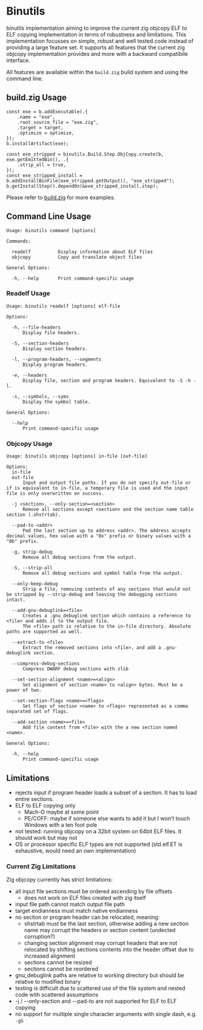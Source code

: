 # Binutils

binutils implementation aiming to improve the current zig objcopy ELF to ELF copying implementation in terms of robustness and limitations.
This implementation focusses on simple, robust and well tested code instead of providing a large feature set.
It supports all features that the current zig objcopy implementation provides and more with a backward compatibile interface.

All features are available within the `build.zig` build system and using the command line.

## build.zig Usage

```zig
const exe = b.addExecutable(.{
    .name = "exe",
    .root_source_file = "exe.zig",
    .target = target,
    .optimize = optimize,
});
b.installArtifact(exe);

const exe_stripped = binutils.Build.Step.ObjCopy.create(b, exe.getEmittedBin(), .{
    .strip_all = true,
});
const exe_stripped_install = b.addInstallBinFile(exe_stripped.getOutput(), "exe_stripped");
b.getInstallStep().dependOn(&exe_stripped_install.step);
```

Please refer to [build.zig](build.zig) for more examples.

## Command Line Usage

```
Usage: binutils command [options]

Commands:

  readelf          Display information about ELF files
  objcopy          Copy and translate object files

General Options:

  -h, --help       Print command-specific usage
```

### Readelf Usage

```
Usage: binutils readelf [options] elf-file

Options:

  -h, --file-headers
      Display file headers.

  -S, --section-headers
      Display section headers.

  -l, --program-headers, --segments
      Display program headers.

  -e, --headers
      Display file, section and program headers. Equivalent to -S -h -l.

  -s, --symbols, --syms
      Display the symbol table.

General Options:

  --help
      Print command-specific usage
```

### Objcopy Usage

```
Usage: binutils objcopy [options] in-file [out-file]

Options:
  in-file
  out-file
      Input and output file paths. If you do not specify out-file or if is equivalent to in-file, a temporary file is used and the input file is only overwritten on success.

  -j <section>, --only-section=<section>
      Remove all sections except <section> and the section name table section (.shstrtab).

  --pad-to <addr>
      Pad the last section up to address <addr>. The address accepts decimal values, hex value with a "0x" prefix or binary values with a "0b" prefix.

  -g, strip-debug
      Remove all debug sections from the output.

  -S, --strip-all
      Remove all debug sections and symbol table from the output.

  --only-keep-debug
      Strip a file, removing contents of any sections that would not be stripped by --strip-debug and leaving the debugging sections intact.

  --add-gnu-debuglink=<file>
      Creates a .gnu_debuglink section which contains a reference to <file> and adds it to the output file.
      The <file> path is relative to the in-file directory. Absolute paths are supported as well.

  --extract-to <file>
      Extract the removed sections into <file>, and add a .gnu-debuglink section.

  --compress-debug-sections
      Compress DWARF debug sections with zlib

  --set-section-alignment <name>=<align>
      Set alignment of section <name> to <align> bytes. Must be a power of two.

  --set-section-flags <name>=<flags>
      Set flags of section <name> to <flags> represented as a comma separated set of flags.

  --add-section <name>=<file>
      Add file content from <file> with the a new section named <name>.

General Options:

  -h, --help
      Print command-specific usage
```

## Limitations

* rejects input if program header loads a subset of a section. It has to load entire sections.
* ELF to ELF copying only
    * Mach-O maybe at some point
    * PE/COFF: maybe if someone else wants to add it but I won't touch Windows with a ten foot pole
* not tested: running objcopy on a 32bit system on 64bit ELF files. It should work but may not
* OS or processor specific ELF types are not supported (std.elf.ET is exhaustive, would need an own implementation)

### Current Zig Limitations

Zig objcopy currently has strict limitations:

* all input file sections must be ordered ascending by file offsets
    * does not work on ELF files created with zig itself
* input file path cannot match output file path
* target endianness must match native endianness
* no section or program header can be relocated, meaning:
    * shstrtab must be the last section, otherwise adding a new section name may corrupt the headers or section content (undected corruption?)
    * changing section alignment may corrupt headers that are not relocated by shifting sections contents into the header offset due to increased alignment
    * sections cannot be resized
    * sections cannot be reordered
* gnu_debuglink paths are relative to working directory but should be relative to modified binary
* testing is difficult due to scattered use of the file system and nested code with scattered assumptions
* -j / --only-section and --pad-to are not supported for ELF to ELF copying
* no support for multiple single character arguments with single dash, e.g. `-gS`

